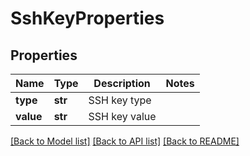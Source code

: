 # SshKeyProperties

## Properties
Name | Type | Description | Notes
------------ | ------------- | ------------- | -------------
**type** | **str** | SSH key type | 
**value** | **str** | SSH key value | 

[[Back to Model list]](../README.md#documentation-for-models) [[Back to API list]](../README.md#documentation-for-api-endpoints) [[Back to README]](../README.md)

